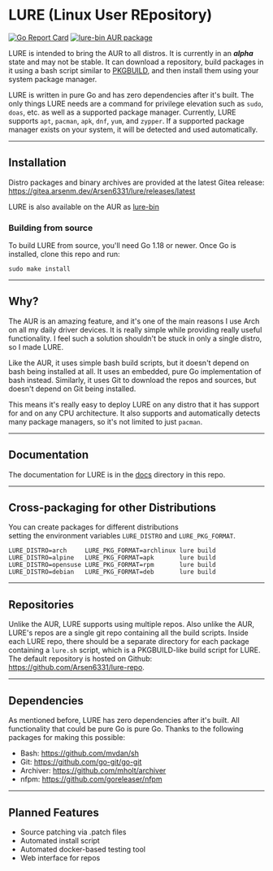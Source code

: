 # LURE (Linux User REpository)

[![Go Report Card](https://goreportcard.com/badge/go.arsenm.dev/lure)](https://goreportcard.com/report/go.arsenm.dev/lure)
[![lure-bin AUR package](https://img.shields.io/aur/version/lure-bin?label=lure-bin&logo=archlinux)](https://aur.archlinux.org/packages/lure-bin/)

LURE is intended to bring the AUR to all distros. It is currently in an ***alpha*** state and may not be stable. It can download a repository, build packages in it using a bash script similar to [PKGBUILD](https://wiki.archlinux.org/title/PKGBUILD), and then install them using your system package manager.

LURE is written in pure Go and has zero dependencies after it's built. The only things LURE needs are a command for privilege elevation such as `sudo`, `doas`, etc. as well as a supported package manager. Currently, LURE supports `apt`, `pacman`, `apk`, `dnf`, `yum`, and `zypper`. If a supported package manager exists on your system, it will be detected and used automatically.

---

## Installation

Distro packages and binary archives are provided at the latest Gitea release: https://gitea.arsenm.dev/Arsen6331/lure/releases/latest

LURE is also available on the AUR as [lure-bin](https://aur.archlinux.org/packages/lure-bin)

### Building from source

To build LURE from source, you'll need Go 1.18 or newer. Once Go is installed, clone this repo and run:

```shell
sudo make install
```

---

## Why?

The AUR is an amazing feature, and it's one of the main reasons I use Arch on all my daily driver devices. It is really simple while providing really useful functionality. I feel such a solution shouldn't be stuck in only a single distro, so I made LURE.

Like the AUR, it uses simple bash build scripts, but it doesn't depend on bash being installed at all. It uses an embedded, pure Go implementation of bash instead. Similarly, it uses Git to download the repos and sources, but doesn't depend on Git being installed.

This means it's really easy to deploy LURE on any distro that it has support for and on any CPU architecture. It also supports and automatically detects many package managers, so it's not limited to just `pacman`.

---

## Documentation

The documentation for LURE is in the [docs](docs) directory in this repo.

---

## Cross-packaging for other Distributions

You can create packages for different distributions  
setting the environment variables `LURE_DISTRO` and `LURE_PKG_FORMAT`.

```
LURE_DISTRO=arch     LURE_PKG_FORMAT=archlinux lure build
LURE_DISTRO=alpine   LURE_PKG_FORMAT=apk       lure build
LURE_DISTRO=opensuse LURE_PKG_FORMAT=rpm       lure build
LURE_DISTRO=debian   LURE_PKG_FORMAT=deb       lure build
```

---

## Repositories

Unlike the AUR, LURE supports using multiple repos. Also unlike the AUR, LURE's repos are a single git repo containing all the build scripts. Inside each LURE repo, there should be a separate directory for each package containing a `lure.sh` script, which is a PKGBUILD-like build script for LURE. The default repository is hosted on Github: https://github.com/Arsen6331/lure-repo.

---

## Dependencies

As mentioned before, LURE has zero dependencies after it's built. All functionality that could be pure Go is pure Go. Thanks to the following packages for making this possible:

- Bash: https://github.com/mvdan/sh
- Git: https://github.com/go-git/go-git
- Archiver: https://github.com/mholt/archiver
- nfpm: https://github.com/goreleaser/nfpm

---

## Planned Features

- Source patching via .patch files
- Automated install script
- Automated docker-based testing tool
- Web interface for repos